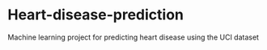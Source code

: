 # Heart-disease-prediction
Machine learning project for predicting heart disease using the UCI dataset

